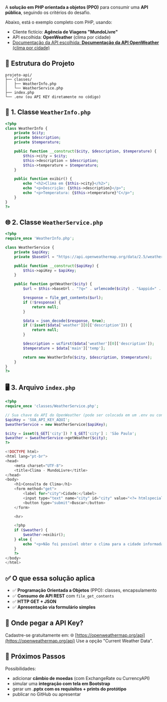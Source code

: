 A **solução em PHP orientada a objetos (PPO)** para consumir uma **API pública**, seguindo os critérios do desafio.

Abaixo, está o exemplo completo com PHP, usando:

* Cliente fictício: **Agência de Viagens "MundoLivre"**
* API escolhida: **OpenWeather** (clima por cidade)
* [Documentação da API escolhida: **Documentação da API OpenWeather** (clima por cidade)](/OpenWeatherAPI/OpenWeather_API_Documentation.md)


## 📁 Estrutura do Projeto

```
projeto-api/
├── classes/
│   ├── WeatherInfo.php
│   └── WeatherService.php
├── index.php
└── .env (ou API KEY diretamente no código)
```


## 🧱 1. Classe `WeatherInfo.php`

```php
<?php
class WeatherInfo {
    private $city;
    private $description;
    private $temperature;

    public function __construct($city, $description, $temperature) {
        $this->city = $city;
        $this->description = $description;
        $this->temperature = $temperature;
    }

    public function exibir() {
        echo "<h2>Clima em {$this->city}</h2>";
        echo "<p>Descrição: {$this->description}</p>";
        echo "<p>Temperatura: {$this->temperature}°C</p>";
    }
}
?>
```


## 🌐 2. Classe `WeatherService.php`

```php
<?php
require_once 'WeatherInfo.php';

class WeatherService {
    private $apiKey;
    private $baseUrl = "https://api.openweathermap.org/data/2.5/weather";

    public function __construct($apiKey) {
        $this->apiKey = $apiKey;
    }

    public function getWeather($city) {
        $url = $this->baseUrl . "?q=" . urlencode($city) . "&appid=" . $this->apiKey . "&units=metric&lang=pt";

        $response = file_get_contents($url);
        if (!$response) {
            return null;
        }

        $data = json_decode($response, true);
        if (!isset($data['weather'][0]['description'])) {
            return null;
        }

        $description = ucfirst($data['weather'][0]['description']);
        $temperature = $data['main']['temp'];

        return new WeatherInfo($city, $description, $temperature);
    }
}
?>
```


## 🖥️ 3. Arquivo `index.php`

```php
<?php
require_once 'classes/WeatherService.php';

// Sua chave da API do OpenWeather (pode ser colocada em um .env ou constante)
$apiKey = 'SUA_API_KEY_AQUI';
$weatherService = new WeatherService($apiKey);

$city = isset($_GET['city']) ? $_GET['city'] : 'São Paulo';
$weather = $weatherService->getWeather($city);
?>

<!DOCTYPE html>
<html lang="pt-br">
<head>
    <meta charset="UTF-8">
    <title>Clima - MundoLivre</title>
</head>
<body>
    <h1>Consulta de Clima</h1>
    <form method="get">
        <label for="city">Cidade:</label>
        <input type="text" name="city" id="city" value="<?= htmlspecialchars($city) ?>">
        <button type="submit">Buscar</button>
    </form>

    <hr>

    <?php
    if ($weather) {
        $weather->exibir();
    } else {
        echo "<p>Não foi possível obter o clima para a cidade informada.</p>";
    }
    ?>
</body>
</html>
```

## ✅ O que essa solução aplica

* ✅ **Programação Orientada a Objetos** (PPO): classes, encapsulamento
* ✅ **Consumo de API REST** com `file_get_contents`
* ✅ **HTTP GET + JSON**
* ✅ **Apresentação via formulário simples**


## 🔐 Onde pegar a API Key?

Cadastre-se gratuitamente em:
🌐 [https://openweathermap.org/api](https://openweathermap.org/api)
Use a opção "Current Weather Data".


## 🔄 Próximos Passos

Possibilidades:

* adicionar **câmbio de moedas** (com ExchangeRate ou CurrencyAPI)
* simular uma **integração com tela em Bootstrap**
* gerar um **.pptx com os requisitos + prints do protótipo**
* publicar no GitHub ou apresentar


